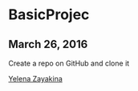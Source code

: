 # BasicProjec

## March 26, 2016

Create a repo on GitHub and clone it

[Yelena Zayakina](google.com)
